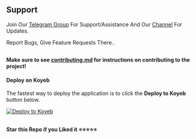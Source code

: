 ## Support   
Join Our [Telegram Group](https://www.telegram.dog/TitanMattersSupport) For Support/Assistance And Our [Channel](https://www.telegram.dog/TitanXBots) For Updates.   
   
Report Bugs, Give Feature Requests There..

##
**Make sure to see [contributing.md](https://github.com/TitanXBots/FileSharing-Bot/blob/main/CONTRIBUTING.md) for instructions on contributing to the project!**


#### Deploy on Koyeb

The fastest way to deploy the application is to click the **Deploy to Koyeb** button below.

[![Deploy to Koyeb](https://www.koyeb.com/static/images/deploy/button.svg)](https://app.koyeb.com/deploy?type=git&repository=github.com/TitanXBots/FileSharing-Bot&branch=koyeb&name=filesharingbot)


##

   **Star this Repo if you Liked it ⭐⭐⭐⭐⭐**
